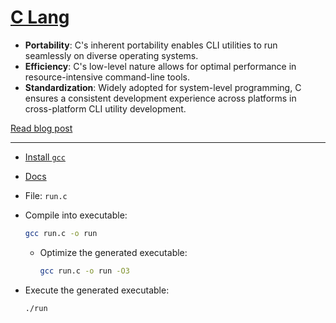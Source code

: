 # [C Lang](https://www.cprogramming.com/tutorial/c-tutorial.html)

- **Portability**: C's inherent portability enables CLI utilities to run seamlessly on diverse operating systems.
- **Efficiency**: C's low-level nature allows for optimal performance in resource-intensive command-line tools.
- **Standardization**: Widely adopted for system-level programming, C ensures a consistent development experience across platforms in cross-platform CLI utility development.

[Read blog post](https://crushingcode.nisrulz.com/en/posts/cross-compilation-adventures-c/)

---

- [Install `gcc`](https://www.gnu.org/software/gcc/)
- [Docs](https://www.cprogramming.com/tutorial/c-tutorial.html)
- File: `run.c`

- Compile into executable:

  ```bash
  gcc run.c -o run
  ```

  - Optimize the generated executable:

    ```bash
    gcc run.c -o run -O3
    ```

- Execute the generated executable:

  ```bash
  ./run
  ```
